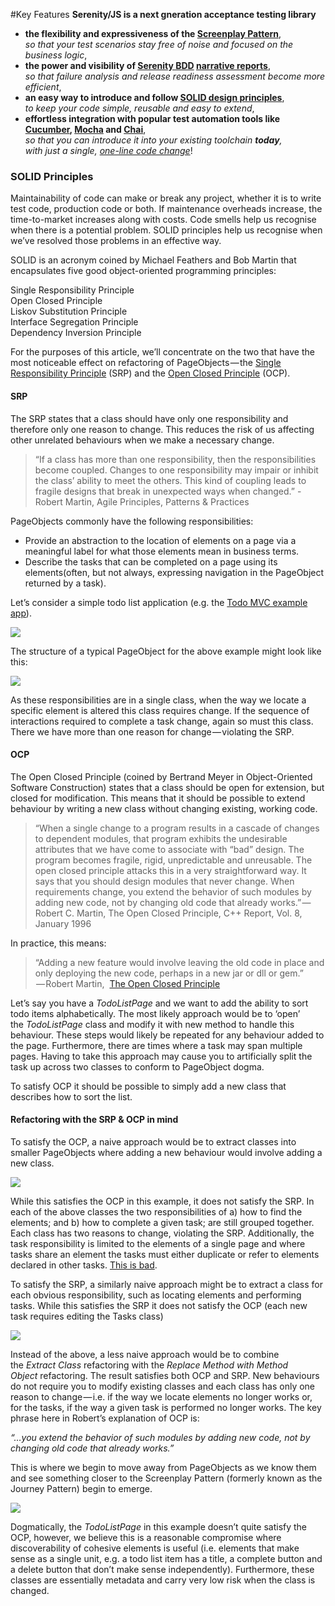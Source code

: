 #Key Features
**Serenity/JS is a next gneration acceptance testing library**

*   **the flexibility and expressiveness of the [Screenplay Pattern](design/screenplay-pattern.html)**,  
    _so that your test scenarios stay free of noise and focused on the business logic_,
*   **the power and visibility of [Serenity BDD](http://serenity-bdd.info/#/documentation) [narrative reports](overview/reporting.html)**,  
    _so that failure analysis and release readiness assessment become more efficient_,
*   **an easy way to introduce and follow [SOLID design principles](https://en.wikipedia.org/wiki/SOLID_(object-oriented_design))**,  
    _to keep your code simple, reusable and easy to extend_,
*   **effortless integration with popular test automation tools like [Cucumber](cucumber/readme.html), [Mocha](mocha/readme.html) and [Chai](design/assertions.html)**,  
    _so that you can introduce it into your existing toolchain **today**,  
    with just a single, [one-line code change](overview/retrofitting.html)_!


### SOLID Principles

Maintainability of code can make or break any project, whether it is to write test code, production code or both. If maintenance overheads increase, the time-to-market increases along with costs. Code smells help us recognise when there is a potential problem. SOLID principles help us recognise when we’ve resolved those problems in an effective way.

SOLID is an acronym coined by Michael Feathers and Bob Martin that encapsulates five good object-oriented programming principles:

Single Responsibility Principle  
Open Closed Principle  
Liskov Substitution Principle  
Interface Segregation Principle  
Dependency Inversion Principle

For the purposes of this article, we’ll concentrate on the two that have the most noticeable effect on refactoring of PageObjects — the [Single Responsibility Principle](http://bit.ly/rg-srp) (SRP) and the [Open Closed Principle](http://bit.ly/rg-ocp) (OCP).

#### SRP

The SRP states that a class should have only one responsibility and therefore only one reason to change. This reduces the risk of us affecting other unrelated behaviours when we make a necessary change.

> “If a class has more than one responsibility, then the responsibilities become coupled. Changes to one responsibility may impair or inhibit the class’ ability to meet the others. This kind of coupling leads to fragile designs that break in unexpected ways when changed.” -Robert Martin, Agile Principles, Patterns & Practices

PageObjects commonly have the following responsibilities:

*   Provide an abstraction to the location of elements on a page via a meaningful label for what those elements mean in business terms.
*   Describe the tasks that can be completed on a page using its elements(often, but not always, expressing navigation in the PageObject returned by a task).

Let’s consider a simple todo list application (e.g. the [Todo MVC example app](http://bit.ly/rg-todomvc)).

![](https://d262ilb51hltx0.cloudfront.net/max/800/0*u8MCnsbNJZeV36Ju.)

The structure of a typical PageObject for the above example might look like this:

![](https://d262ilb51hltx0.cloudfront.net/max/800/0*0er2D74ujAMYzt0Q.)

As these responsibilities are in a single class, when the way we locate a specific element is altered this class requires change. If the sequence of interactions required to complete a task change, again so must this class. There we have more than one reason for change — violating the SRP.

#### OCP

The Open Closed Principle (coined by Bertrand Meyer in Object-Oriented Software Construction) states that a class should be open for extension, but closed for modification. This means that it should be possible to extend behaviour by writing a new class without changing existing, working code.

> “When a single change to a program results in a cascade of changes to dependent modules, that program exhibits the undesirable attributes that we have come to associate with “bad” design. The program becomes fragile, rigid, unpredictable and unreusable. The open closed principle attacks this in a very straightforward way. It says that you should design modules that never change. When requirements change, you extend the behavior of such modules by adding new code, not by changing old code that already works.” — Robert C. Martin, The Open Closed Principle, C++ Report, Vol. 8, January 1996

In practice, this means:

> “Adding a new feature would involve leaving the old code in place and only deploying the new code, perhaps in a new jar or dll or gem.”  
>  — Robert Martin,  [The Open Closed Principle](http://bit.ly/rg-ocp)

Let’s say you have a _TodoListPage_ and we want to add the ability to sort todo items alphabetically. The most likely approach would be to ‘open’ the _TodoListPage_ class and modify it with new method to handle this behaviour. These steps would likely be repeated for any behaviour added to the page. Furthermore, there are times where a task may span multiple pages. Having to take this approach may cause you to artificially split the task up across two classes to conform to PageObject dogma.

To satisfy OCP it should be possible to simply add a new class that describes how to sort the list.

#### Refactoring with the SRP & OCP in mind

To satisfy the OCP, a naive approach would be to extract classes into smaller PageObjects where adding a new behaviour would involve adding a new class.

![](https://d262ilb51hltx0.cloudfront.net/max/800/0*t4i0_t86lPSGMEK9.)

While this satisfies the OCP in this example, it does not satisfy the SRP. In each of the above classes the two responsibilities of a) how to find the elements; and b) how to complete a given task; are still grouped together. Each class has two reasons to change, violating the SRP. Additionally, the task responsibility is limited to the elements of a single page and where tasks share an element the tasks must either duplicate or refer to elements declared in other tasks. [This is bad](http://bit.ly/rg-shotgun-surgery).

To satisfy the SRP, a similarly naive approach might be to extract a class for each obvious responsibility, such as locating elements and performing tasks. While this satisfies the SRP it does not satisfy the OCP (each new task requires editing the Tasks class)

![](https://d262ilb51hltx0.cloudfront.net/max/800/0*Jsz7SfUSzksWY1F5.)

Instead of the above, a less naive approach would be to combine the _Extract Class_ refactoring with the _Replace Method with Method Object_ refactoring. The result satisfies both OCP and SRP. New behaviours do not require you to modify existing classes and each class has only one reason to change — i.e. if the way we locate elements no longer works or, for the tasks, if the way a given task is performed no longer works. The key phrase here in Robert’s explanation of OCP is:

_“…you extend the behavior of such modules by adding new code, not by changing old code that already works.”_

This is where we begin to move away from PageObjects as we know them and see something closer to the Screenplay Pattern (formerly known as the Journey Pattern) begin to emerge.

![](https://d262ilb51hltx0.cloudfront.net/max/800/0*FEf0kOPNjDg7rakV.)

Dogmatically, the _TodoListPage_ in this example doesn’t quite satisfy the OCP, however, we believe this is a reasonable compromise where discoverability of cohesive elements is useful (i.e. elements that make sense as a single unit, e.g. a todo list item has a title, a complete button and a delete button that don’t make sense independently). Furthermore, these classes are essentially metadata and carry very low risk when the class is changed.


